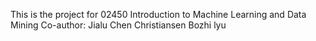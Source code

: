 This is the project for 02450 Introduction to Machine Learning and Data Mining
Co-author:
Jialu Chen Christiansen
Bozhi lyu

